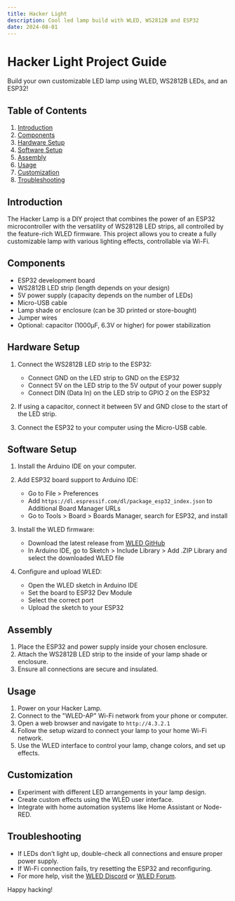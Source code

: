 ```yaml
---
title: Hacker Light
description: Cool led lamp build with WLED, WS2812B and ESP32
date: 2024-08-01
---
```


# Hacker Light Project Guide

Build your own customizable LED lamp using WLED, WS2812B LEDs, and an ESP32!

## Table of Contents

1. [Introduction](#introduction)
2. [Components](#components)
3. [Hardware Setup](#hardware-setup)
4. [Software Setup](#software-setup)
5. [Assembly](#assembly)
6. [Usage](#usage)
7. [Customization](#customization)
8. [Troubleshooting](#troubleshooting)

## Introduction

The Hacker Lamp is a DIY project that combines the power of an ESP32 microcontroller with the versatility of WS2812B LED strips, all controlled by the feature-rich WLED firmware. This project allows you to create a fully customizable lamp with various lighting effects, controllable via Wi-Fi.

## Components

-   ESP32 development board
-   WS2812B LED strip (length depends on your design)
-   5V power supply (capacity depends on the number of LEDs)
-   Micro-USB cable
-   Lamp shade or enclosure (can be 3D printed or store-bought)
-   Jumper wires
-   Optional: capacitor (1000μF, 6.3V or higher) for power stabilization

## Hardware Setup

1. Connect the WS2812B LED strip to the ESP32:

    - Connect GND on the LED strip to GND on the ESP32
    - Connect 5V on the LED strip to the 5V output of your power supply
    - Connect DIN (Data In) on the LED strip to GPIO 2 on the ESP32

2. If using a capacitor, connect it between 5V and GND close to the start of the LED strip.

3. Connect the ESP32 to your computer using the Micro-USB cable.

## Software Setup

1. Install the Arduino IDE on your computer.

2. Add ESP32 board support to Arduino IDE:

    - Go to File > Preferences
    - Add `https://dl.espressif.com/dl/package_esp32_index.json` to Additional Board Manager URLs
    - Go to Tools > Board > Boards Manager, search for ESP32, and install

3. Install the WLED firmware:

    - Download the latest release from [WLED GitHub](https://github.com/Aircoookie/WLED/releases)
    - In Arduino IDE, go to Sketch > Include Library > Add .ZIP Library and select the downloaded WLED file

4. Configure and upload WLED:
    - Open the WLED sketch in Arduino IDE
    - Set the board to ESP32 Dev Module
    - Select the correct port
    - Upload the sketch to your ESP32

## Assembly

1. Place the ESP32 and power supply inside your chosen enclosure.
2. Attach the WS2812B LED strip to the inside of your lamp shade or enclosure.
3. Ensure all connections are secure and insulated.

## Usage

1. Power on your Hacker Lamp.
2. Connect to the "WLED-AP" Wi-Fi network from your phone or computer.
3. Open a web browser and navigate to `http://4.3.2.1`
4. Follow the setup wizard to connect your lamp to your home Wi-Fi network.
5. Use the WLED interface to control your lamp, change colors, and set up effects.

## Customization

-   Experiment with different LED arrangements in your lamp design.
-   Create custom effects using the WLED user interface.
-   Integrate with home automation systems like Home Assistant or Node-RED.

## Troubleshooting

-   If LEDs don't light up, double-check all connections and ensure proper power supply.
-   If Wi-Fi connection fails, try resetting the ESP32 and reconfiguring.
-   For more help, visit the [WLED Discord](https://discord.gg/KuqP7NE) or [WLED Forum](https://wled.discourse.group/).

Happy hacking!
